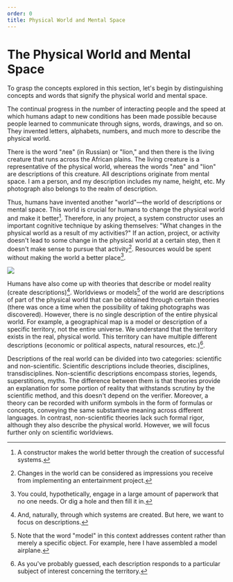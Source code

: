 ```yaml
---
order: 0
title: Physical World and Mental Space
---
```


# The Physical World and Mental Space

To grasp the concepts explored in this section, let's begin by distinguishing concepts and words that signify the physical world and mental space.

The continual progress in the number of interacting people and the speed at which humans adapt to new conditions has been made possible because people learned to communicate through signs, words, drawings, and so on. They invented letters, alphabets, numbers, and much more to describe the physical world.

There is the word "лев" (in Russian) or "lion," and then there is the living creature that runs across the African plains. The living creature is a representative of the physical world, whereas the words "лев" and "lion" are descriptions of this creature. All descriptions originate from mental space. I am a person, and my description includes my name, height, etc. My photograph also belongs to the realm of description.

Thus, humans have invented another "world"—the world of descriptions or mental space. This world is crucial for humans to change the physical world and make it better[^1]. Therefore, in any project, a system constructor uses an important cognitive technique by asking themselves: "What changes in the physical world as a result of my activities?" If an action, project, or activity doesn't lead to some change in the physical world at a certain step, then it doesn't make sense to pursue that activity[^2]. Resources would be spent without making the world a better place[^3].

![](./physical-world-and-mental-space-2.png)

Humans have also come up with theories that describe or model reality (create descriptions)[^4]. Worldviews or models[^5] of the world are descriptions of part of the physical world that can be obtained through certain theories (there was once a time when the possibility of taking photographs was discovered). However, there is no single description of the entire physical world. For example, a geographical map is a model or description of a specific territory, not the entire universe. We understand that the territory exists in the real, physical world. This territory can have multiple different descriptions (economic or political aspects, natural resources, etc.)[^6].

Descriptions of the real world can be divided into two categories: scientific and non-scientific. Scientific descriptions include theories, disciplines, transdisciplines. Non-scientific descriptions encompass stories, legends, superstitions, myths. The difference between them is that theories provide an explanation for some portion of reality that withstands scrutiny by the scientific method, and this doesn't depend on the verifier. Moreover, a theory can be recorded with uniform symbols in the form of formulas or concepts, conveying the same substantive meaning across different languages. In contrast, non-scientific theories lack such formal rigor, although they also describe the physical world. However, we will focus further only on scientific worldviews.

[^1]: A constructor makes the world better through the creation of successful systems.
[^2]: Changes in the world can be considered as impressions you receive from implementing an entertainment project.
[^3]: You could, hypothetically, engage in a large amount of paperwork that no one needs. Or dig a hole and then fill it in.
[^4]: And, naturally, through which systems are created. But here, we want to focus on descriptions.
[^5]: Note that the word "model" in this context addresses content rather than merely a specific object. For example, here I have assembled a model airplane.
[^6]: As you've probably guessed, each description responds to a particular subject of interest concerning the territory.